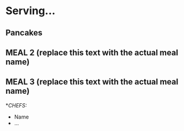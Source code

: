 # Serving...

## Pancakes

## MEAL 2 (replace this text with the actual meal name)

## MEAL 3 (replace this text with the actual meal name)

**CHEFS:*

- Name
- ...
